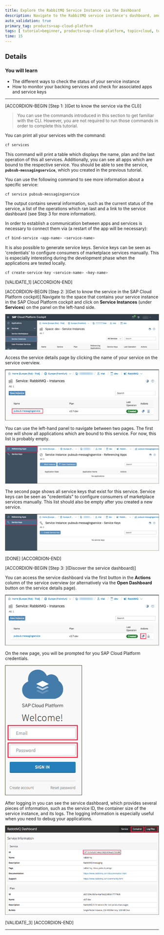 ```yaml
---
title: Explore the RabbitMQ Service Instance via the Dashboard
description: Navigate to the RabbitMQ service instance's dashboard, and use both it and the command line tool to explore the instance in more detail.
auto_validation: true
primary_tag: products>sap-cloud-platform
tags: [ tutorial>beginner, products>sap-cloud-platform, topic>cloud, topic>javascript ]
time: 15
---
```


## Details
### You will learn
  - The different ways to check the status of your service instance
  - How to monitor your backing services and check for associated apps and service keys

---

[ACCORDION-BEGIN [Step 1: ](Get to know the service via the CLI)]
> You can use the commands introduced in this section to get familiar with the CLI. However, you are not required to run those commands in order to complete this tutorial.

You can print all your services with the command:
```bash
cf services
```
This command will print a table which displays the name, plan and the last operation of this all services. Additionally, you can see all apps which are bound to the respective service. You should be able to see the service, **`pubsub-messagingservice`**, which you created in the previous tutorial.

You can use the following command to see more information about a specific service:
```bash
cf service pubsub-messagingservice
```
The output contains several information, such as the current status of the service, a list of the operations which ran last and a link to the service dashboard (see Step 3 for more information).

In order to establish a communication between apps and services is necessary to connect them via (a restart of the app will be necessary):
```bash
cf bind-service <app-name> <service-name>
```

It is also possible to generate service keys. Service keys can be seen as 'credentials' to configure consumers of marketplace services manually. This is especially interesting during the development phase when the applications are tested locally.
```bash
cf create-service-key <service-name> <key-name>
```

[VALIDATE_1]
[ACCORDION-END]

[ACCORDION-BEGIN [Step 2: ](Get to know the service in the SAP Cloud Platform cockpit)]
Navigate to the space that contains your service instance in the SAP Cloud Platform cockpit and click on  **Service Instances**  (under **Services**) on the panel on the left-hand side.

![service](services.png)

Access the service details page by clicking the name of your service on the service overview.

![service](service-created-main.png)

You can use the left-hand panel to navigate between two pages. The first one will show all applications which are bound to this service. For now, this list is probably empty.

![service](no-app-bound.png)

The second page shows all service keys that exist for this service. Service keys can be seen as "credentials" to configure consumers of marketplace services manually. This list should also be empty after you created a new service.

![service](empty-service-keys.png)

[DONE]
[ACCORDION-END]


[ACCORDION-BEGIN [Step 3: ](Discover the service dashboard)]

You can access the service dashboard via the first button in the **Actions** column of the service overview (or alternatively via the **Open Dashboard** button on the service details page).

![service](service-created-dashboard.png)

On the new page, you will be prompted for you SAP Cloud Platform credentials.

![login](dashboard-login.png)

After logging in you can see the service dashboard, which provides several pieces of information, such as the service ID, the container size of the service instance, and its logs. The logging information is especially useful when you need to debug your applications.

![dashboard](rabbitmq-dashboard.png)

[VALIDATE_3]
[ACCORDION-END]

---
